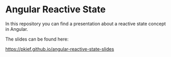 # Angular Reactive State

In this repository you can find a presentation about a reactive state concept in Angular.

The slides can be found here:

https://pkief.github.io/angular-reactive-state-slides

